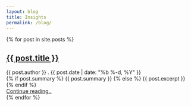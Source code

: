 ```yaml
---
layout: blog
title: Insights
permalink: /blog/
---
```

<div id="content">
  <div class="container">
    <div class="row">
      <div class="col-md-12">
        {% for post in site.posts %}
        <div class="post type-post format-standard status-publish hentry">
          <h2 class="entry-title"><a href="{{ post.url }}" rel="bookmark" title="{{ post.title }}">{{ post.title }}</a></h2>
          <div class="entry-meta entry-header">
            <span class="author">{{ post.author }}</span> .
            <span class="published">{{ post.date | date: "%b %-d, %Y" }}</span>
          </div>
          <div class="entry-content">
            {% if post.summary %}
              {{ post.summary }}
            {% else %}
              {{ post.excerpt }}
            {% endif %}
         </div>
         <a class="read-more" href="{{ post.url }}">Continue reading.. </a> 
       </div>
       {% endfor %}
     </div> 
   </div>
  </div>
</div>

